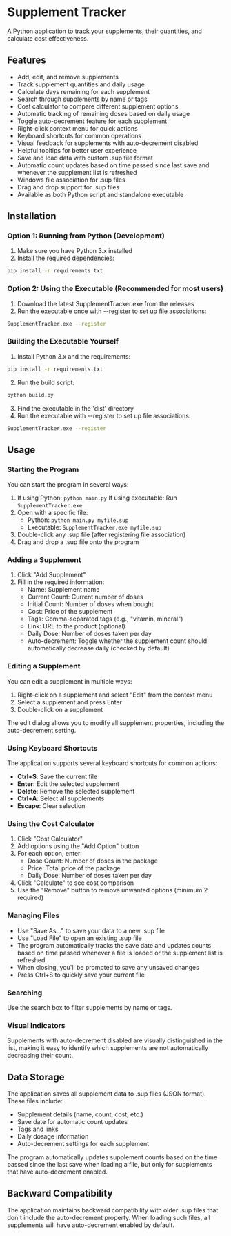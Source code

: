 # Supplement Tracker

A Python application to track your supplements, their quantities, and calculate cost effectiveness.

## Features

- Add, edit, and remove supplements
- Track supplement quantities and daily usage
- Calculate days remaining for each supplement
- Search through supplements by name or tags
- Cost calculator to compare different supplement options
- Automatic tracking of remaining doses based on daily usage
- Toggle auto-decrement feature for each supplement
- Right-click context menu for quick actions
- Keyboard shortcuts for common operations
- Visual feedback for supplements with auto-decrement disabled
- Helpful tooltips for better user experience
- Save and load data with custom .sup file format
- Automatic count updates based on time passed since last save and whenever the supplement list is refreshed
- Windows file association for .sup files
- Drag and drop support for .sup files
- Available as both Python script and standalone executable

## Installation

### Option 1: Running from Python (Development)

1. Make sure you have Python 3.x installed
2. Install the required dependencies:
```bash
pip install -r requirements.txt
```

### Option 2: Using the Executable (Recommended for most users)

1. Download the latest SupplementTracker.exe from the releases
2. Run the executable once with --register to set up file associations:
```bash
SupplementTracker.exe --register
```

### Building the Executable Yourself

1. Install Python 3.x and the requirements:
```bash
pip install -r requirements.txt
```

2. Run the build script:
```bash
python build.py
```

3. Find the executable in the 'dist' directory
4. Run the executable with --register to set up file associations:
```bash
SupplementTracker.exe --register
```

## Usage

### Starting the Program

You can start the program in several ways:
1. If using Python: `python main.py`
   If using executable: Run `SupplementTracker.exe`
2. Open with a specific file: 
   - Python: `python main.py myfile.sup`
   - Executable: `SupplementTracker.exe myfile.sup`
3. Double-click any .sup file (after registering file association)
4. Drag and drop a .sup file onto the program

### Adding a Supplement

1. Click "Add Supplement"
2. Fill in the required information:
   - Name: Supplement name
   - Current Count: Current number of doses
   - Initial Count: Number of doses when bought
   - Cost: Price of the supplement
   - Tags: Comma-separated tags (e.g., "vitamin, mineral")
   - Link: URL to the product (optional)
   - Daily Dose: Number of doses taken per day
   - Auto-decrement: Toggle whether the supplement count should automatically decrease daily (checked by default)

### Editing a Supplement

You can edit a supplement in multiple ways:
1. Right-click on a supplement and select "Edit" from the context menu
2. Select a supplement and press Enter
3. Double-click on a supplement

The edit dialog allows you to modify all supplement properties, including the auto-decrement setting.

### Using Keyboard Shortcuts

The application supports several keyboard shortcuts for common actions:
- **Ctrl+S**: Save the current file
- **Enter**: Edit the selected supplement
- **Delete**: Remove the selected supplement
- **Ctrl+A**: Select all supplements
- **Escape**: Clear selection

### Using the Cost Calculator

1. Click "Cost Calculator"
2. Add options using the "Add Option" button
3. For each option, enter:
   - Dose Count: Number of doses in the package
   - Price: Total price of the package
   - Daily Dose: Number of doses taken per day
4. Click "Calculate" to see cost comparison
5. Use the "Remove" button to remove unwanted options (minimum 2 required)

### Managing Files

- Use "Save As..." to save your data to a new .sup file
- Use "Load File" to open an existing .sup file
- The program automatically tracks the save date and updates counts based on time passed whenever a file is loaded or the supplement list is refreshed
- When closing, you'll be prompted to save any unsaved changes
- Press Ctrl+S to quickly save your current file

### Searching

Use the search box to filter supplements by name or tags.

### Visual Indicators

Supplements with auto-decrement disabled are visually distinguished in the list, making it easy to identify which supplements are not automatically decreasing their count.

## Data Storage

The application saves all supplement data to .sup files (JSON format). These files include:
- Supplement details (name, count, cost, etc.)
- Save date for automatic count updates
- Tags and links
- Daily dosage information
- Auto-decrement settings for each supplement

The program automatically updates supplement counts based on the time passed since the last save when loading a file, but only for supplements that have auto-decrement enabled.

## Backward Compatibility

The application maintains backward compatibility with older .sup files that don't include the auto-decrement property. When loading such files, all supplements will have auto-decrement enabled by default. 